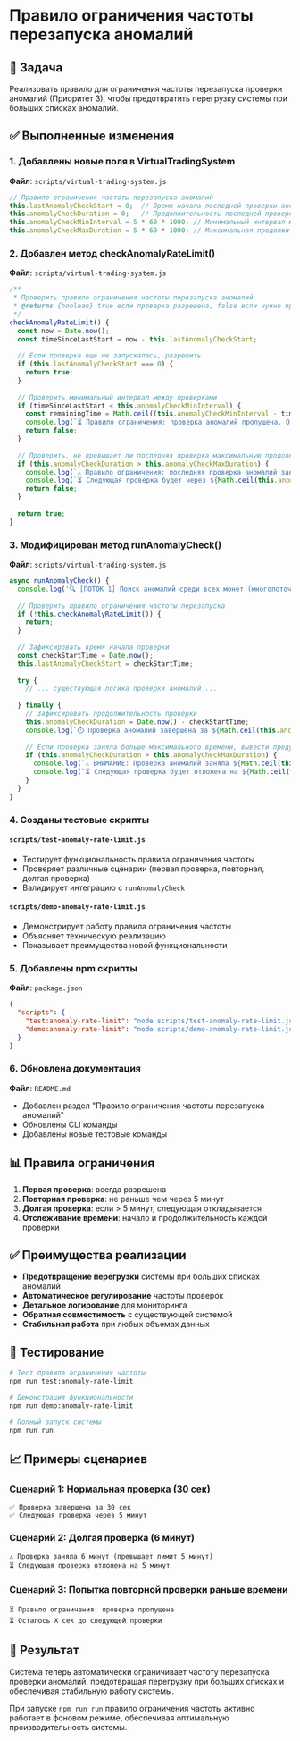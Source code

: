 # Правило ограничения частоты перезапуска аномалий

## 🎯 Задача
Реализовать правило для ограничения частоты перезапуска проверки аномалий (Приоритет 3), чтобы предотвратить перегрузку системы при больших списках аномалий.

## ✅ Выполненные изменения

### 1. Добавлены новые поля в VirtualTradingSystem
**Файл**: `scripts/virtual-trading-system.js`

```javascript
// Правило ограничения частоты перезапуска аномалий
this.lastAnomalyCheckStart = 0;  // Время начала последней проверки аномалий
this.anomalyCheckDuration = 0;   // Продолжительность последней проверки аномалий
this.anomalyCheckMinInterval = 5 * 60 * 1000; // Минимальный интервал между проверками (5 минут)
this.anomalyCheckMaxDuration = 5 * 60 * 1000; // Максимальная продолжительность проверки (5 минут)
```

### 2. Добавлен метод checkAnomalyRateLimit()
**Файл**: `scripts/virtual-trading-system.js`

```javascript
/**
 * Проверить правило ограничения частоты перезапуска аномалий
 * @returns {boolean} true если проверка разрешена, false если нужно пропустить
 */
checkAnomalyRateLimit() {
  const now = Date.now();
  const timeSinceLastStart = now - this.lastAnomalyCheckStart;
  
  // Если проверка еще не запускалась, разрешить
  if (this.lastAnomalyCheckStart === 0) {
    return true;
  }
  
  // Проверить минимальный интервал между проверками
  if (timeSinceLastStart < this.anomalyCheckMinInterval) {
    const remainingTime = Math.ceil((this.anomalyCheckMinInterval - timeSinceLastStart) / 1000);
    console.log(`⏳ Правило ограничения: проверка аномалий пропущена. Осталось ${remainingTime} сек до следующей проверки`);
    return false;
  }
  
  // Проверить, не превышает ли последняя проверка максимальную продолжительность
  if (this.anomalyCheckDuration > this.anomalyCheckMaxDuration) {
    console.log(`⚠️ Правило ограничения: последняя проверка аномалий заняла ${Math.ceil(this.anomalyCheckDuration / 1000)} сек (максимум ${this.anomalyCheckMaxDuration / 1000} сек)`);
    console.log(`⏳ Следующая проверка будет через ${Math.ceil(this.anomalyCheckMinInterval / 1000)} сек для предотвращения перегрузки`);
    return false;
  }
  
  return true;
}
```

### 3. Модифицирован метод runAnomalyCheck()
**Файл**: `scripts/virtual-trading-system.js`

```javascript
async runAnomalyCheck() {
  console.log('🔍 [ПОТОК 1] Поиск аномалий среди всех монет (многопоточный)...');
  
  // Проверить правило ограничения частоты перезапуска
  if (!this.checkAnomalyRateLimit()) {
    return;
  }
  
  // Зафиксировать время начала проверки
  const checkStartTime = Date.now();
  this.lastAnomalyCheckStart = checkStartTime;
  
  try {
    // ... существующая логика проверки аномалий ...
    
  } finally {
    // Зафиксировать продолжительность проверки
    this.anomalyCheckDuration = Date.now() - checkStartTime;
    console.log(`⏱️ Проверка аномалий завершена за ${Math.ceil(this.anomalyCheckDuration / 1000)} сек`);
    
    // Если проверка заняла больше максимального времени, вывести предупреждение
    if (this.anomalyCheckDuration > this.anomalyCheckMaxDuration) {
      console.log(`⚠️ ВНИМАНИЕ: Проверка аномалий заняла ${Math.ceil(this.anomalyCheckDuration / 1000)} сек (превышает лимит ${this.anomalyCheckMaxDuration / 1000} сек)`);
      console.log(`⏳ Следующая проверка будет отложена на ${Math.ceil(this.anomalyCheckMinInterval / 1000)} сек для предотвращения перегрузки`);
    }
  }
}
```

### 4. Созданы тестовые скрипты

#### `scripts/test-anomaly-rate-limit.js`
- Тестирует функциональность правила ограничения частоты
- Проверяет различные сценарии (первая проверка, повторная, долгая проверка)
- Валидирует интеграцию с `runAnomalyCheck`

#### `scripts/demo-anomaly-rate-limit.js`
- Демонстрирует работу правила ограничения частоты
- Объясняет техническую реализацию
- Показывает преимущества новой функциональности

### 5. Добавлены npm скрипты
**Файл**: `package.json`

```json
{
  "scripts": {
    "test:anomaly-rate-limit": "node scripts/test-anomaly-rate-limit.js",
    "demo:anomaly-rate-limit": "node scripts/demo-anomaly-rate-limit.js"
  }
}
```

### 6. Обновлена документация
**Файл**: `README.md`

- Добавлен раздел "Правило ограничения частоты перезапуска аномалий"
- Обновлены CLI команды
- Добавлены новые тестовые команды

## 📊 Правила ограничения

1. **Первая проверка**: всегда разрешена
2. **Повторная проверка**: не раньше чем через 5 минут
3. **Долгая проверка**: если > 5 минут, следующая откладывается
4. **Отслеживание времени**: начало и продолжительность каждой проверки

## ✅ Преимущества реализации

- **Предотвращение перегрузки** системы при больших списках аномалий
- **Автоматическое регулирование** частоты проверок
- **Детальное логирование** для мониторинга
- **Обратная совместимость** с существующей системой
- **Стабильная работа** при любых объемах данных

## 🧪 Тестирование

```bash
# Тест правила ограничения частоты
npm run test:anomaly-rate-limit

# Демонстрация функциональности
npm run demo:anomaly-rate-limit

# Полный запуск системы
npm run run
```

## 📈 Примеры сценариев

### Сценарий 1: Нормальная проверка (30 сек)
```
✅ Проверка завершена за 30 сек
✅ Следующая проверка через 5 минут
```

### Сценарий 2: Долгая проверка (6 минут)
```
⚠️ Проверка заняла 6 минут (превышает лимит 5 минут)
⏳ Следующая проверка отложена на 5 минут
```

### Сценарий 3: Попытка повторной проверки раньше времени
```
⏳ Правило ограничения: проверка пропущена
⏳ Осталось X сек до следующей проверки
```

## 🎯 Результат

Система теперь автоматически ограничивает частоту перезапуска проверки аномалий, предотвращая перегрузку при больших списках и обеспечивая стабильную работу системы.

При запуске `npm run run` правило ограничения частоты активно работает в фоновом режиме, обеспечивая оптимальную производительность системы. 